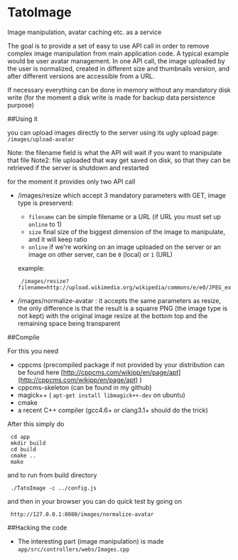 TatoImage
=========

Image manipulation, avatar caching etc. as a service

The goal is to provide a set of easy to use API call in order to remove complex image manipulation from main application code. A typical example would be user avatar management. In one API call, the image uploaded by the user is normalized, created in different size and thumbnails version, and after different versions are accessible from a URL.

If necessary everything can be done in memory without any mandatory disk write (for the moment a disk write is made for backup data persistence purpose)


##Using it 

you can upload images directly to the server using its ugly upload page: `/images/upload-avatar`

Note: the filename field is what the API will wait if you want to manipulate that file
Note2: file uploaded that way get saved on disk, so that they can be retrieved if the server is shutdown and restarted


for the moment it provides only two API call 

  * /images/resize which accept 3 mandatory parameters with GET, image type is preserverd:
    * `filename` can be simple filename or a URL (if URL you must set up  `online` to 1)
    * `size` final size of the biggest dimension of the image to manipulate, and it will keep ratio
    * `online` if we're working on an image uploaded on the server or an image on other server,  can be `0` (local) or `1` (URL)

    example: 

         /images/resize?filename=http://upload.wikimedia.org/wikipedia/commons/e/e0/JPEG_example_JPG_RIP_050.jpg&size=500&online=1

 * /images/normalize-avatar :  it accepts the same parameters as resize, the only difference is that the result is a squarre PNG (the image type is not kept) with the original image resize at the bottom top and the remaining space being transparent

##Compile

For this you need

  * cppcms (precompiled package if not provided by your distribution can be found here [http://cppcms.com/wikipp/en/page/apt](http://cppcms.com/wikipp/en/page/apt) )
  * cppcms-skeleton (can be found in my github)
  * magick++ ( `apt-get install libmagick++-dev` on ubuntu)
  * cmake
  * a recent C++ compiler  (gcc4.6+ or clang3.1+ should do the trick)



After this simply do

     cd app
     mkdir build
     cd build
     cmake ..
     make

and to run from build directory

     ./TatoImage -c ../config.js

and then in your browser you can do quick test by going on

     http://127.0.0.1:8080/images/normalize-avatar


##Hacking the code

  * The interesting part (image manipulation) is made  `app/src/controllers/webs/Images.cpp`
